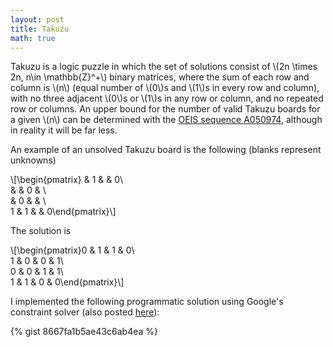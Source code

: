 ```yaml
---
layout: post
title: Takuzu
math: true
---
```


Takuzu is a logic puzzle in which the set of solutions consist of \\(2n \times 2n, n\in \mathbb{Z}^+\\) binary matrices, where the sum of each row and column is \\(n\\) (equal number of \\(0\\)s and \\(1\\)s in every row and column), with no three adjacent \\(0\\)s or \\(1\\)s in any row or column, and no repeated row or columns. An upper bound for the number of valid Takuzu boards for a given \\(n\\) can be determined with the [OEIS sequence A050974](http://oeis.org/A050974), although in reality it will be far less.

An example of an unsolved Takuzu board is the following (blanks represent unknowns)

\\[\begin{pmatrix} & 1 & & 0\\\
                  &  & 0 & \\\
                  & 0 &  & \\\
                 1 & 1 &  & 0\end{pmatrix}\\]

The solution is

\\[\begin{pmatrix}0 & 1 & 1 & 0\\\
                  1 & 0 & 0 & 1\\\
                  0 & 0 & 1 & 1\\\
                  1 & 1 & 0 & 0\end{pmatrix}\\]

I implemented the following programmatic solution using Google's constraint solver (also posted [here](http://code.activestate.com/recipes/578414-takuzu-solver/)):

{% gist 8667fa1b5ae43c6ab4ea %}
